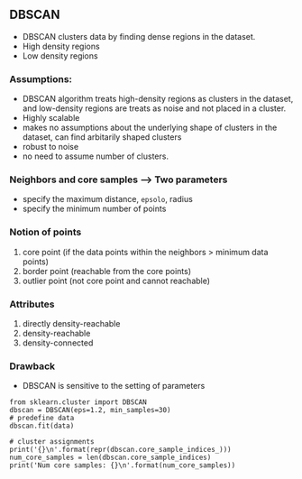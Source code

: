 
## DBSCAN

* DBSCAN clusters data by finding dense regions in the dataset.
* High density regions
* Low density regions

### Assumptions:
* DBSCAN algorithm treats high-density regions as clusters in the dataset, and low-density regions are treats as noise and not placed in a cluster.
* Highly scalable
* makes no assumptions about the underlying shape of clusters in the dataset, can find arbitarily shaped clusters
* robust to noise
* no need to assume number of clusters.

### Neighbors and core samples --> Two parameters
* specify the maximum distance, `epsolo`, radius
* specify the minimum number of points

### Notion of points
1. core point (if the data points within the neighbors > minimum data points)
2. border point (reachable from the core points)
3. outlier point (not core point and cannot reachable)

### Attributes
1. directly density-reachable
2. density-reachable
3. density-connected

### Drawback

* DBSCAN is sensitive to the setting of parameters


```
from sklearn.cluster import DBSCAN
dbscan = DBSCAN(eps=1.2, min_samples=30)
# predefine data
dbscan.fit(data)

# cluster assignments
print('{}\n'.format(repr(dbscan.core_sample_indices_)))
num_core_samples = len(dbscan.core_sample_indices)
print('Num core samples: {}\n'.format(num_core_samples))

```


